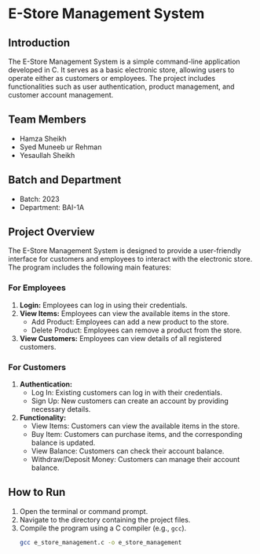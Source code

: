 # E-Store Management System

## Introduction
The E-Store Management System is a simple command-line application developed in C. It serves as a basic electronic store, allowing users to operate either as customers or employees. The project includes functionalities such as user authentication, product management, and customer account management.

## Team Members
- Hamza Sheikh
- Syed Muneeb ur Rehman
- Yesaullah Sheikh

## Batch and Department
- Batch: 2023
- Department: BAI-1A

## Project Overview
The E-Store Management System is designed to provide a user-friendly interface for customers and employees to interact with the electronic store. The program includes the following main features:

### For Employees
1. **Login:** Employees can log in using their credentials.
2. **View Items:** Employees can view the available items in the store.
   - Add Product: Employees can add a new product to the store.
   - Delete Product: Employees can remove a product from the store.
3. **View Customers:** Employees can view details of all registered customers.

### For Customers
1. **Authentication:**
   - Log In: Existing customers can log in with their credentials.
   - Sign Up: New customers can create an account by providing necessary details.
2. **Functionality:**
   - View Items: Customers can view the available items in the store.
   - Buy Item: Customers can purchase items, and the corresponding balance is updated.
   - View Balance: Customers can check their account balance.
   - Withdraw/Deposit Money: Customers can manage their account balance.

## How to Run
1. Open the terminal or command prompt.
2. Navigate to the directory containing the project files.
3. Compile the program using a C compiler (e.g., `gcc`).
   ```bash
   gcc e_store_management.c -o e_store_management
